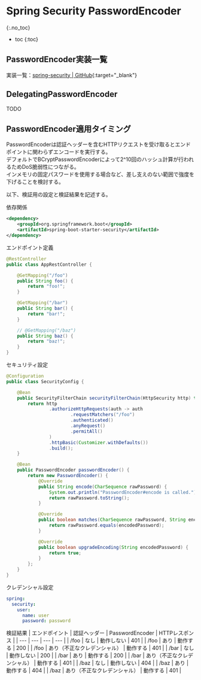 # Spring Security PasswordEncoder
{:.no_toc}

* toc
{:toc}

## PasswordEncoder実装一覧
実装一覧：[spring-security \| GitHub](https://github.com/spring-projects/spring-security/tree/main/crypto/src/main/java/org/springframework/security/crypto/password){:target="_blank"}

## DelegatingPasswordEncoder
TODO

## PasswordEncoder適用タイミング
PasswordEncoderは認証ヘッダーを含むHTTPリクエストを受け取るとエンドポイントに関わらずエンコードを実行する。  
デフォルトでBCryptPasswordEncoderによって2^10回のハッシュ計算が行われるためDoS脆弱性につながる。  
インメモリの固定パスワードを使用する場合など、差し支えのない範囲で強度を下げることを検討する。

以下、検証用の設定と検証結果を記述する。

依存関係
```xml
<dependency>
    <groupId>org.springframework.boot</groupId>
    <artifactId>spring-boot-starter-security</artifactId>
</dependency>
```

エンドポイント定義
```java
@RestController
public class AppRestController {

    @GetMapping("/foo")
    public String foo() {
        return "foo!";
    }

    @GetMapping("/bar")
    public String bar() {
        return "bar!";
    }

    // @GetMapping("/baz")
    public String baz() {
        return "baz!";
    }
}
```

セキュリティ設定
```java
@Configuration
public class SecurityConfig {

    @Bean
    public SecurityFilterChain securityFilterChain(HttpSecurity http) throws Exception {
        return http
                .authorizeHttpRequests(auth -> auth
                        .requestMatchers("/foo")
                        .authenticated()
                        .anyRequest()
                        .permitAll()
                )
                .httpBasic(Customizer.withDefaults())
                .build();
    }

    @Bean
    public PasswordEncoder passwordEncoder() {
        return new PasswordEncoder() {
            @Override
            public String encode(CharSequence rawPassword) {
                System.out.println("PasswordEncoder#encode is called.");
                return rawPassword.toString();
            }

            @Override
            public boolean matches(CharSequence rawPassword, String encodedPassword) {
                return rawPassword.equals(encodedPassword);
            }

            @Override
            public boolean upgradeEncoding(String encodedPassword) {
                return true;
            }
        };
    }
}
```

クレデンシャル設定
```yml
spring:
  security:
    user:
      name: user
      password: password
```

検証結果
| エンドポイント | 認証ヘッダー | PasswordEncoder | HTTPレスポンス |
| --- | --- | --- | --- |
| /foo | なし | 動作しない | 401 |
| /foo | あり | 動作する | 200 |
| /foo | あり（不正なクレデンシャル） | 動作する | 401 |
| /bar | なし | 動作しない | 200 |
| /bar | あり | 動作する | 200 |
| /bar | あり（不正なクレデンシャル） | 動作する | 401 |
| /baz | なし | 動作しない | 404 |
| /baz | あり | 動作する | 404 |
| /baz | あり（不正なクレデンシャル） | 動作する | 401 |
